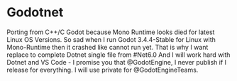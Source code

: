 # Godotnet
Porting from C++/C Godot because Mono Runtime looks died for latest Linux OS Versions. So sad when I run Godot 3.4.4-Stable for Linux with Mono-Runtime then it crashed like cannot run yet. That is why I want replace to complete Dotnet single file from #Net6.0 And I will work hard with Dotnet and VS Code - I promise you that @GodotEngine, I never publish if I release for everything. I will use private for @GodotEngineTeams.
